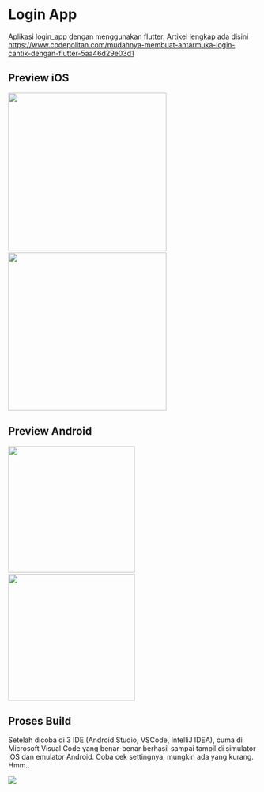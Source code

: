# Login App
Aplikasi login_app dengan menggunakan flutter. Artikel lengkap ada disini https://www.codepolitan.com/mudahnya-membuat-antarmuka-login-cantik-dengan-flutter-5aa46d29e03d1

## Preview iOS
<img src="https://github.com/omrobbie/flutter-login-app/blob/master/screenshot/ios1.png" width="320">&nbsp;
<img src="https://github.com/omrobbie/flutter-login-app/blob/master/screenshot/ios2.png" width="320">

## Preview Android
<img src="https://github.com/omrobbie/flutter-login-app/blob/master/screenshot/android1.png" width="256">&nbsp;&nbsp;
<img src="https://github.com/omrobbie/flutter-login-app/blob/master/screenshot/android2.png" width="256">

## Proses Build
Setelah dicoba di 3 IDE (Android Studio, VSCode, IntelliJ IDEA), cuma di Microsoft Visual Code yang benar-benar berhasil sampai tampil di simulator iOS dan emulator Android. Coba cek settingnya, mungkin ada yang kurang. Hmm..

<img src="https://github.com/omrobbie/flutter-login-app/blob/master/screenshot/build.png">
